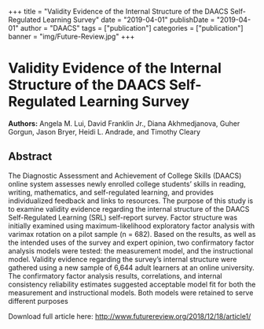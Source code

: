 +++
title = "Validity Evidence of the Internal Structure of the DAACS Self-Regulated Learning Survey"
date = "2019-04-01"
publishDate = "2019-04-01"
author = "DAACS"
tags = ["publication"]
categories = ["publication"]
banner = "img/Future-Review.jpg"
+++

# Validity Evidence of the Internal Structure of the DAACS Self-Regulated Learning Survey

**Authors:** Angela M. Lui, David Franklin Jr., Diana Akhmedjanova, Guher Gorgun, Jason Bryer, Heidi L. Andrade, and Timothy Cleary

## Abstract

The Diagnostic Assessment and Achievement of College Skills (DAACS) online system assesses newly enrolled college students’ skills in reading, writing, mathematics, and self-regulated learning, and provides individualized feedback and links to resources. The purpose of this study is to examine validity evidence regarding the internal structure of the DAACS Self-Regulated Learning (SRL) self-report survey. Factor structure was initially examined using maximum-likelihood exploratory factor analysis with varimax rotation on a pilot sample (n = 682). Based on the results, as well as the intended uses of the survey and expert opinion, two confirmatory factor analysis models were tested: the measurement model, and the instructional model. Validity evidence regarding the survey’s internal structure were gathered using a new sample of 6,644 adult learners at an online university. The confirmatory factor analysis results, correlations, and internal consistency reliability estimates suggested acceptable model fit for both the measurement and instructional models. Both models were retained to serve different purposes

Download full article here: http://www.futurereview.org/2018/12/18/article1/
